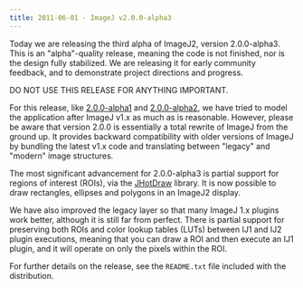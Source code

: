 ```yaml
---
title: 2011-06-01 - ImageJ v2.0.0-alpha3
---
```


Today we are releasing the third alpha of ImageJ2, version 2.0.0-alpha3. This is an "alpha"-quality release, meaning the code is not finished, nor is the design fully stabilized. We are releasing it for early community feedback, and to demonstrate project directions and progress.

DO NOT USE THIS RELEASE FOR ANYTHING IMPORTANT.

For this release, like [2.0.0-alpha1](/news/2011-04-01-imagej-v2-0-0-alpha1) and [2.0.0-alpha2](/news/2011-05-01-imagej-v2-0-0-alpha2), we have tried to model the application after ImageJ v1.x as much as is reasonable. However, please be aware that version 2.0.0 is essentially a total rewrite of ImageJ from the ground up. It provides backward compatibility with older versions of ImageJ by bundling the latest v1.x code and translating between "legacy" and "modern" image structures.

The most significant advancement for 2.0.0-alpha3 is partial support for regions of interest (ROIs), via the [JHotDraw](http://www.randelshofer.ch/oop/jhotdraw/index.html) library. It is now possible to draw rectangles, ellipses and polygons in an ImageJ2 display.

We have also improved the legacy layer so that many ImageJ 1.x plugins work better, although it is still far from perfect. There is partial support for preserving both ROIs and color lookup tables (LUTs) between IJ1 and IJ2 plugin executions, meaning that you can draw a ROI and then execute an IJ1 plugin, and it will operate on only the pixels within the ROI.

For further details on the release, see the `README.txt` file included with the distribution.

 
